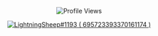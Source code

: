 <p align="center"> <img src="https://komarev.com/ghpvc/?username=LightningSheep" alt="Profile Views" /> </p>  

<p align="center">
  <a href="https://discord.com/users/695723393370161174">
     <img src="https://discord.c99.nl/widget/theme-4/695723393370161174.png" alt="LightningSheep#1193 ( 695723393370161174 )"/>
       </a>
</p>
